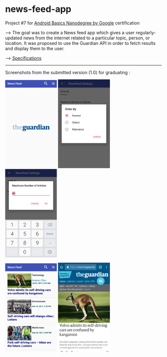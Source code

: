# news-feed-app

Project #7 for [Android Basics Nanodegree by Google](https://www.udacity.com/course/android-basics-nanodegree-by-google--nd803)
certification

--> The goal was to create a News feed app which gives a user regularly-updated news from the internet related to a particular topic, person, or location. It was proposed to use the Guardian API in order to fetch results and display them to the user.

--> [Specifications](documentation/udacity-abn-news-feed-app-specifications.pdf)

---
Screenshots from the submitted version (1.0) for graduating :

<img src ="documentation/screenshots/udacity-abn-news-feed-app-v1.0-ss1.png?raw=true" width="33%"></img>
<img src ="documentation/screenshots/udacity-abn-news-feed-app-v1.0-ss2.png?raw=true" width="33%"></img>
<img src ="documentation/screenshots/udacity-abn-news-feed-app-v1.0-ss3.png?raw=true" width="33%"></img>

<img src ="documentation/screenshots/udacity-abn-news-feed-app-v1.0-ss4.png?raw=true" width="33%"></img>
<img src ="documentation/screenshots/udacity-abn-news-feed-app-v1.0-ss5.png?raw=true" width="33%"></img>
